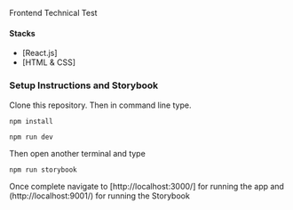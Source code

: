 Frontend Technical Test

#### Stacks
* [React.js]
* [HTML & CSS]

### Setup Instructions and Storybook
Clone this repository. Then in command line type.
````
npm install

npm run dev

````
Then open another terminal and type
````
npm run storybook
````

Once complete navigate to [http://localhost:3000/] for running the app and (http://localhost:9001/) for running the Storybook